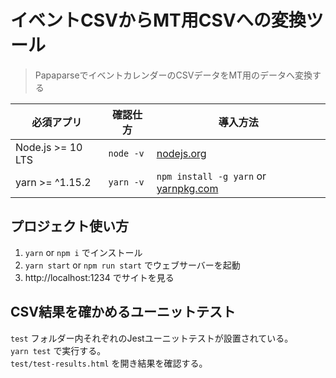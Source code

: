 # イベントCSVからMT用CSVへの変換ツール
> PapaparseでイベントカレンダーのCSVデータをMT用のデータへ変換する

| 必須アプリ          | 確認仕方      | 導入方法
| ---------------   | ------------ | -------------                                 |
| Node.js >= 10 LTS | `node -v`    | [nodejs.org](https://nodejs.org/ja/download/) |
| yarn >= ^1.15.2   | `yarn -v`    | `npm install -g yarn` or [yarnpkg.com](https://yarnpkg.com/ja/docs/install#windows-stable) |

## プロジェクト使い方
1. `yarn` or `npm i` でインストール
2. `yarn start` or `npm run start` でウェブサーバーを起動
3. http://localhost:1234 でサイトを見る

## CSV結果を確かめるユーニットテスト
`test` フォルダー内それぞれのJestユーニットテストが設置されている。  
`yarn test` で実行する。  
`test/test-results.html` を開き結果を確認する。
